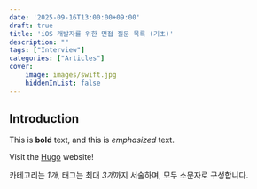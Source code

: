 ```yaml
---
date: '2025-09-16T13:00:00+09:00'
draft: true
title: 'iOS 개발자를 위한 면접 질문 목록 (기초)'
description: ""
tags: ["Interview"]
categories: ["Articles"]
cover:
    image: images/swift.jpg
    hiddenInList: false
---
```


## Introduction

This is **bold** text, and this is *emphasized* text.

Visit the [Hugo](https://gohugo.io) website!

카테고리는 *1개*, 태그는 최대 *3개*까지 서술하며, 모두 소문자로 구성합니다. 